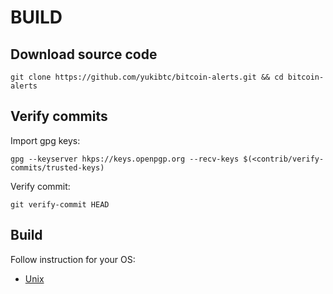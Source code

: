 # BUILD

## Download source code

```
git clone https://github.com/yukibtc/bitcoin-alerts.git && cd bitcoin-alerts
```

## Verify commits

Import gpg keys:

```
gpg --keyserver hkps://keys.openpgp.org --recv-keys $(<contrib/verify-commits/trusted-keys)
```

Verify commit:

```
git verify-commit HEAD
```

## Build

Follow instruction for your OS:

* [Unix](build-unix.md) 